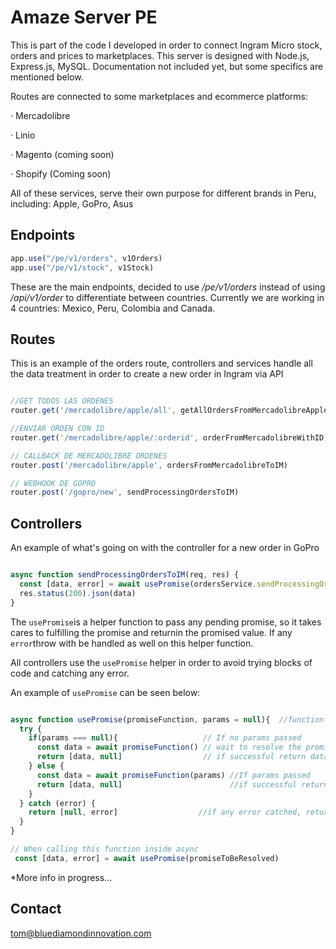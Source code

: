 # Amaze Server PE

This is part of the code I developed in order to connect Ingram Micro stock, orders and prices to marketplaces. This server is designed with Node.js, Express.js, MySQL. Documentation not included yet, but some specifics are mentioned below. 

Routes are connected to some marketplaces and ecommerce platforms:

· Mercadolibre

· Linio

· Magento (coming soon)

· Shopify (Coming soon)

All of these services, serve their own purpose for different brands in Peru, including: Apple, GoPro, Asus 



## Endpoints

```javascript
app.use("/pe/v1/orders", v1Orders)
app.use("/pe/v1/stock", v1Stock)
```
These are the main endpoints, decided to use _/pe/v1/orders_ instead of using _/api/v1/order_ to differentiate between countries. Currently we are working in 4 countries: Mexico, Peru, Colombia and Canada.


## Routes
This is an example of the orders route, controllers and services handle all the data treatment in order to create a new order in Ingram via API
```javascript

//GET TODOS LAS ORDENES
router.get('/mercadolibre/apple/all', getAllOrdersFromMercadolibreApple)

//ENVIAR ORDEN CON ID
router.get('/mercadolibre/apple/:orderid', orderFromMercadolibreWithID)

// CALLBACK DE MERCADOLIBRE ORDENES
router.post('/mercadolibre/apple', ordersFromMercadolibreToIM)

// WEBHOOK DE GOPRO
router.post('/gopro/new', sendProcessingOrdersToIM)

```

## Controllers
An example of what's going on with the controller for a new order in GoPro

```javascript

async function sendProcessingOrdersToIM(req, res) {
  const [data, error] = await usePromise(ordersService.sendProcessingOrders)
  res.status(200).json(data)
}
```
The ```usePromise```is a helper function to pass any pending promise, so it takes cares to fulfilling the promise and returnin the promised value. If any ```
error```throw with be handled as well on this helper function. 

All controllers use the ```usePromise``` helper in order to avoid trying blocks of code and catching any error.

An example of ```usePromise``` can be seen below:
```javascript

async function usePromise(promiseFunction, params = null){  //function expects 1 pending promise
  try {
    if(params === null){                   // If no params passed
      const data = await promiseFunction() // wait to resolve the promise
      return [data, null]                  // if successful return data, and null if no error
    } else {
      const data = await promiseFunction(params) //If params passed 
      return [data, null]                        //if successful return data, and null if no error
    }
  } catch (error) {
    return [null, error]                  //if any error catched, return null for any data, and error
  }
}

// When calling this function inside async 
 const [data, error] = await usePromise(promiseToBeResolved)
```



*More info in progress...
## Contact
tom@bluediamondinnovation.com
